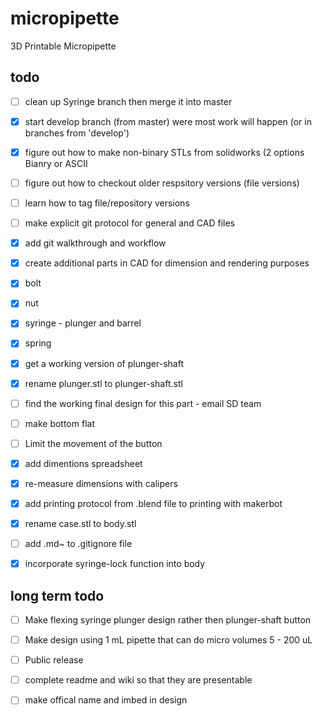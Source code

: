 micropipette
============

3D Printable Micropipette

todo
----

- [ ] clean up Syringe branch then merge it into master
- [x] start develop branch (from master) were most work will happen (or in branches from 'develop')
- [x] figure out how to make non-binary STLs from solidworks (2 options Bianry or ASCII
- [ ] figure out how to checkout older respsitory versions (file versions)
- [ ] learn how to tag file/repository versions
- [ ] make explicit git protocol for general and CAD files
 - [x] add git walkthrough and workflow

- [x] create additional parts in CAD for dimension and rendering purposes
 - [x] bolt
 - [x] nut 	 
 - [x] syringe - plunger and barrel
 - [x] spring

- [x] get a working version of plunger-shaft
 - [x] rename plunger.stl to plunger-shaft.stl
 - [ ] find the working final design for this part - email SD team
 - [ ] make bottom flat
- [ ] Limit the movement of the button

- [x] add dimentions spreadsheet
 - [x] re-measure dimensions with calipers

- [x] add printing protocol from .blend file to printing with makerbot

- [x] rename case.stl to body.stl

- [ ] add .md~ to .gitignore file

- [x] incorporate syringe-lock function into body

long term todo
--------------

- [ ] Make flexing syringe plunger design rather then plunger-shaft button

- [ ] Make design using 1 mL pipette that can do micro volumes 5 - 200 uL

- [ ] Public release 
 - [ ] complete readme and wiki so that they are presentable
 - [ ] make offical name and imbed in design 
